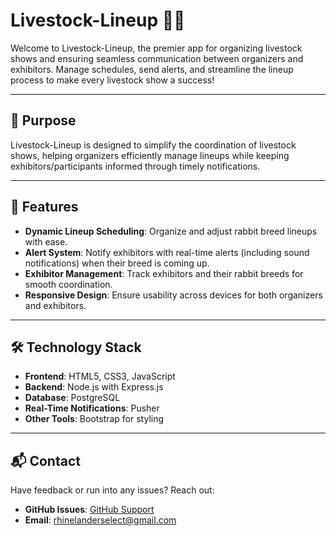 # Livestock-Lineup 🐇📣

Welcome to Livestock-Lineup, the premier app for organizing livestock shows and ensuring seamless communication between organizers and exhibitors. Manage schedules, send alerts, and streamline the lineup process to make every livestock show a success!

---

## 🌟 Purpose
Livestock-Lineup is designed to simplify the coordination of livestock shows, helping organizers efficiently manage lineups while keeping exhibitors/participants informed through timely notifications.

---

## 🔑 Features
- **Dynamic Lineup Scheduling**: Organize and adjust rabbit breed lineups with ease.
- **Alert System**: Notify exhibitors with real-time alerts (including sound notifications) when their breed is coming up.
- **Exhibitor Management**: Track exhibitors and their rabbit breeds for smooth coordination.
- **Responsive Design**: Ensure usability across devices for both organizers and exhibitors.

---

## 🛠️ Technology Stack
- **Frontend**: HTML5, CSS3, JavaScript
- **Backend**: Node.js with Express.js
- **Database**: PostgreSQL
- **Real-Time Notifications**: Pusher
- **Other Tools**: Bootstrap for styling

---

## 📬 Contact
Have feedback or run into any issues? Reach out:

- **GitHub Issues**: [GitHub Support](https://github.com/cdobbi/Livestock-Lineup/issues)
- **Email**: [rhinelanderselect@gmail.com](mailto:rhinelanderselect@gmail.com)